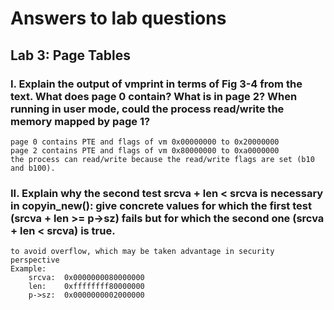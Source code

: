 # Answers to lab questions
## Lab 3: Page Tables
### I. Explain the output of vmprint in terms of Fig 3-4 from the text. What does page 0 contain? What is in page 2? When running in user mode, could the process read/write the memory mapped by page 1?
```
page 0 contains PTE and flags of vm 0x00000000 to 0x20000000
page 2 contains PTE and flags of vm 0x80000000 to 0xa0000000
the process can read/write because the read/write flags are set (b10 and b100).
```
### II. Explain why the second test srcva + len < srcva is necessary in copyin_new(): give concrete values for which the first test (srcva + len >= p->sz) fails but for which the second one (srcva + len < srcva) is true.
```
to avoid overflow, which may be taken advantage in security perspective
Example:
    srcva:  0x0000000080000000
    len:    0xffffffff80000000
    p->sz:  0x0000000002000000
```